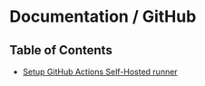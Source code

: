 # Documentation / GitHub

## Table of Contents

- [Setup GitHub Actions Self-Hosted runner](/GitHub/setup-github-actions-self-hosted-runner.md)
